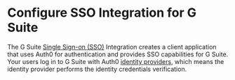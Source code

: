 # Configure SSO Integration for G Suite

The G Suite [Single Sign-on (SSO)](/sso) Integration creates a client application that uses Auth0 for authentication and provides SSO capabilities for G Suite. Your users log in to G Suite with Auth0 [identity providers](/identityproviders), which means the identity provider performs the identity credentials verification.
